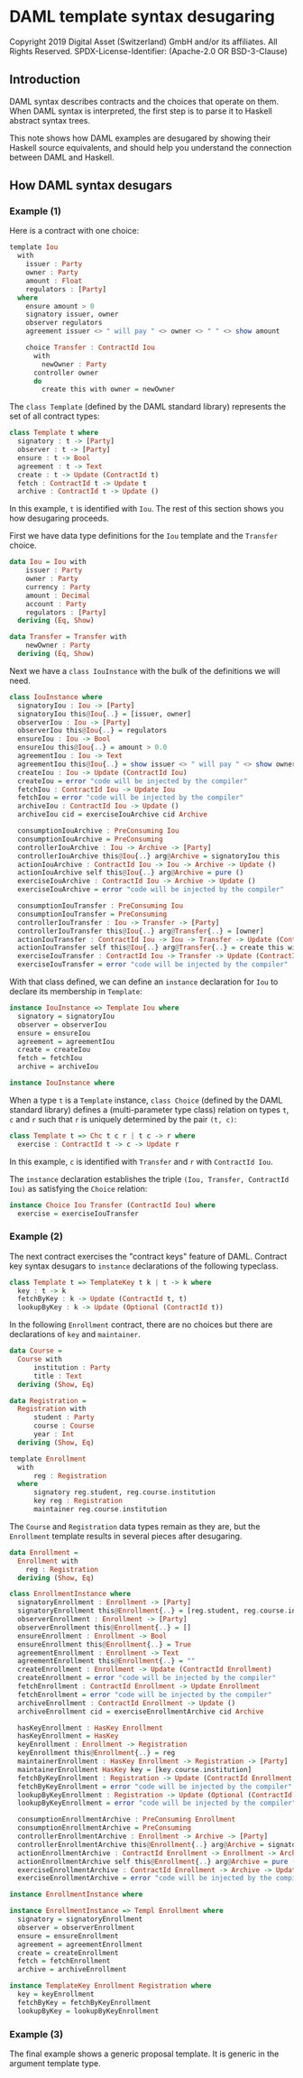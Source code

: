 # DAML template syntax desugaring

Copyright 2019 Digital Asset (Switzerland) GmbH and/or its affiliates. All Rights Reserved.
SPDX-License-Identifier: (Apache-2.0 OR BSD-3-Clause)

## Introduction
DAML syntax describes contracts and the choices that operate on them. When DAML syntax is interpreted, the first step is to parse it to Haskell abstract syntax trees.

This note shows how DAML examples are desugared by showing their Haskell source equivalents, and should help you understand the connection between DAML and Haskell.

## How DAML syntax desugars

### Example (1)

Here is a contract with one choice:

```haskell
template Iou
  with
    issuer : Party
    owner : Party
    amount : Float
    regulators : [Party]
  where
    ensure amount > 0
    signatory issuer, owner
    observer regulators
    agreement issuer <> " will pay " <> owner <> " " <> show amount

    choice Transfer : ContractId Iou
      with
        newOwner : Party
      controller owner
      do
        create this with owner = newOwner
```

The `class Template` (defined by the DAML standard library) represents the set of all contract types:

```haskell
class Template t where
  signatory : t -> [Party]
  observer : t -> [Party]
  ensure : t -> Bool
  agreement : t -> Text
  create : t -> Update (ContractId t)
  fetch : ContractId t -> Update t
  archive : ContractId t -> Update ()
```

In this example, `t` is identified with `Iou`. The rest of this section shows you how desugaring proceeds.

First we have data type definitions for the `Iou` template and the `Transfer` choice.

```haskell
data Iou = Iou with
    issuer : Party
    owner : Party
    currency : Party
    amount : Decimal
    account : Party
    regulators : [Party]
  deriving (Eq, Show)

data Transfer = Transfer with
    newOwner : Party
  deriving (Eq, Show)
```

Next we have a `class IouInstance` with the bulk of the definitions we will need.

```haskell
class IouInstance where
  signatoryIou : Iou -> [Party]
  signatoryIou this@Iou{..} = [issuer, owner]
  observerIou : Iou -> [Party]
  observerIou this@Iou{..} = regulators
  ensureIou : Iou -> Bool
  ensureIou this@Iou{..} = amount > 0.0
  agreementIou : Iou -> Text
  agreementIou this@Iou{..} = show issuer <> " will pay " <> show owner <> " " <> show amount
  createIou : Iou -> Update (ContractId Iou)
  createIou = error "code will be injected by the compiler"
  fetchIou : ContractId Iou -> Update Iou
  fetchIou = error "code will be injected by the compiler"
  archiveIou : ContractId Iou -> Update ()
  archiveIou cid = exerciseIouArchive cid Archive

  consumptionIouArchive : PreConsuming Iou
  consumptionIouArchive = PreConsuming
  controllerIouArchive : Iou -> Archive -> [Party]
  controllerIouArchive this@Iou{..} arg@Archive = signatoryIou this
  actionIouArchive : ContractId Iou -> Iou -> Archive -> Update ()
  actionIouArchive self this@Iou{..} arg@Archive = pure ()
  exerciseIouArchive : ContractId Iou -> Archive -> Update ()
  exerciseIouArchive = error "code will be injected by the compiler"

  consumptionIouTransfer : PreConsuming Iou
  consumptionIouTransfer = PreConsuming
  controllerIouTransfer : Iou -> Transfer -> [Party]
  controllerIouTransfer this@Iou{..} arg@Transfer{..} = [owner]
  actionIouTransfer : ContractId Iou -> Iou -> Transfer -> Update (ContractId Iou)
  actionIouTransfer self this@Iou{..} arg@Transfer{..} = create this with owner = newOwner
  exerciseIouTransfer : ContractId Iou -> Transfer -> Update (ContractId Iou)
  exerciseIouTransfer = error "code will be injected by the compiler"
```

With that class defined, we can define an `instance` declaration for `Iou` to declare its membership in `Template`:
```haskell
instance IouInstance => Template Iou where
  signatory = signatoryIou
  observer = observerIou
  ensure = ensureIou
  agreement = agreementIou
  create = createIou
  fetch = fetchIou
  archive = archiveIou

instance IouInstance where
```

When a type `t` is a `Template` instance, `class Choice` (defined by the DAML standard library) defines a (multi-parameter type class) relation on types `t`, `c` and `r` such that `r` is uniquely determined by the pair `(t, c)`:

```haskell
class Template t => Chc t c r | t c -> r where
  exercise : ContractId t -> c -> Update r
```

In this example, `c` is identified with `Transfer` and `r` with `ContractId Iou`.

The `instance` declaration establishes the triple `(Iou, Transfer, ContractId Iou)` as satisfying the `Choice` relation:

```haskell
instance Choice Iou Transfer (ContractId Iou) where
  exercise = exerciseIouTransfer
```

### Example (2)

The next contract exercises the "contract keys" feature of DAML.
Contract key syntax desugars to `instance` declarations of the following typeclass.

```haskell
class Template t => TemplateKey t k | t -> k where
  key : t -> k
  fetchByKey : k -> Update (ContractId t, t)
  lookupByKey : k -> Update (Optional (ContractId t))
```

In the following `Enrollment` contract, there are no choices but there are declarations of `key` and `maintainer`.

```haskell
data Course =
  Course with
      institution : Party
      title : Text
  deriving (Show, Eq)

data Registration =
  Registration with
      student : Party
      course : Course
      year : Int
  deriving (Show, Eq)

template Enrollment
  with
      reg : Registration
  where
      signatory reg.student, reg.course.institution
      key reg : Registration
      maintainer reg.course.institution
```

The `Course` and `Registration` data types remain as they are, but the `Enrollment` template results in several pieces after desugaring.

```haskell
data Enrollment =
  Enrollment with
    reg : Registration
  deriving (Show, Eq)

class EnrollmentInstance where
  signatoryEnrollment : Enrollment -> [Party]
  signatoryEnrollment this@Enrollment{..} = [reg.student, reg.course.institution]
  observerEnrollment : Enrollment -> [Party]
  observerEnrollment this@Enrollment{..} = []
  ensureEnrollment : Enrollment -> Bool
  ensureEnrollment this@Enrollment{..} = True
  agreementEnrollment : Enrollment -> Text
  agreementEnrollment this@Enrollment{..} = ""
  createEnrollment : Enrollment -> Update (ContractId Enrollment)
  createEnrollment = error "code will be injected by the compiler"
  fetchEnrollment : ContractId Enrollment -> Update Enrollment
  fetchEnrollment = error "code will be injected by the compiler"
  archiveEnrollment : ContractId Enrollment -> Update ()
  archiveEnrollment cid = exerciseEnrollmentArchive cid Archive

  hasKeyEnrollment : HasKey Enrollment
  hasKeyEnrollment = HasKey
  keyEnrollment : Enrollment -> Registration
  keyEnrollment this@Enrollment{..} = reg
  maintainerEnrollment : HasKey Enrollment -> Registration -> [Party]
  maintainerEnrollment HasKey key = [key.course.institution]
  fetchByKeyEnrollment : Registration -> Update (ContractId Enrollment, Enrollment)
  fetchByKeyEnrollment = error "code will be injected by the compiler"
  lookupByKeyEnrollment : Registration -> Update (Optional (ContractId Enrollment))
  lookupByKeyEnrollment = error "code will be injected by the compiler"

  consumptionEnrollmentArchive : PreConsuming Enrollment
  consumptionEnrollmentArchive = PreConsuming
  controllerEnrollmentArchive : Enrollment -> Archive -> [Party]
  controllerEnrollmentArchive this@Enrollment{..} arg@Archive = signatoryEnrollment this
  actionEnrollmentArchive : ContractId Enrollment -> Enrollment -> Archive -> Update ()
  actionEnrollmentArchive self this@Enrollment{..} arg@Archive = pure ()
  exerciseEnrollmentArchive : ContractId Enrollment -> Archive -> Update ()
  exerciseEnrollmentArchive = error "code will be injected by the compiler"

instance EnrollmentInstance where

instance EnrollmentInstance => Templ Enrollment where
  signatory = signatoryEnrollment
  observer = observerEnrollment
  ensure = ensureEnrollment
  agreement = agreementEnrollment
  create = createEnrollment
  fetch = fetchEnrollment
  archive = archiveEnrollment

instance TemplateKey Enrollment Registration where
  key = keyEnrollment
  fetchByKey = fetchByKeyEnrollment
  lookupByKey = lookupByKeyEnrollment
```

### Example (3)

The final example shows a generic proposal template.
It is generic in the argument template type.
